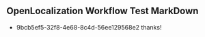 ## OpenLocalization Workflow Test MarkDown
* 9bcb5ef5-32f8-4e68-8c4d-56ee129568e2 
thanks!<!--HONumber=Mar16_HO3-->
